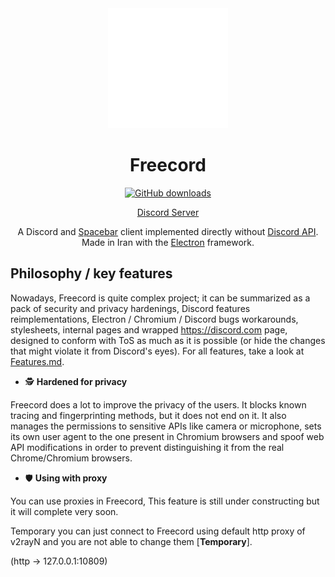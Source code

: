 <div align='center'>
<a href='https://github.com/Mr-MKZ/Freecord' title="Freecord's GitHub Repository">
  <picture>
    <source srcset='https://raw.githubusercontent.com/Mr-MKZ/Freecord/master/sources/assets/icons/app.png'>
    <img src='../sources/assets/icons/app.png' height='192' alt="Freecord Logo">
  </picture>
</a>

<!-- BEGIN Readable part of the Readme file. -->

# Freecord

<!-- [![CodeQL][codeql-badge]][codeql-url] [![Build][build-badge]][build-url] -->
[![GitHub downloads][dlbadge]][downloads]

[Discord Server][discord-url]

A Discord and [Spacebar] client implemented directly without [Discord API][discordapi].
Made in Iran with the [Electron][electron] framework.

</div>

## Philosophy / key features

Nowadays, Freecord is quite complex project; it can be summarized as a pack of
security and privacy hardenings, Discord features reimplementations, Electron /
Chromium / Discord bugs workarounds, stylesheets, internal pages and wrapped
<https://discord.com> page, designed to conform with ToS as much as it is
possible (or hide the changes that might violate it from Discord's eyes). For
all features, take a look at [Features.md](Features.md).

 - 🕵️ **Hardened for privacy**

Freecord does a lot to improve the privacy of the users. It blocks known tracing
and fingerprinting methods, but it does not end on it. It also manages the
permissions to sensitive APIs like camera or microphone, sets its own user agent
to the one present in Chromium browsers and spoof web API modifications in order
to prevent distinguishing it from the real Chrome/Chromium browsers.

 - 🛡️ **Using with proxy**

You can use proxies in Freecord, This feature is still under constructing but it will complete very soon.

Temporary you can just connect to Freecord using default http proxy of v2rayN and you are not able to change them [**Temporary**]. 

(http -> 127.0.0.1:10809)

[dlbadge]: https://img.shields.io/github/downloads/Mr-MKZ/Freecord/total.svg?label=Downloads&color=%236586B3
[downloads]: https://github.com/Mr-MKZ/Freecord/releases "Releases"
[build-badge]: https://img.shields.io/github/actions/workflow/status/Mr-MKZ/Freecord/build.yml?label=Build&logo=github&branch=master&event=push
[build-url]: https://github.com/Mr-MKZ/Freecord/actions/workflows/build.yml "Build state"
[l10nbadge]: https://hosted.weblate.org/widgets/Freecord/-/svg-badge.svg
[l10n]: https://hosted.weblate.org/engage/Freecord/ "Help at Freecord's localization"
[Sentry]: https://sentry.io "Application Monitoring and Error Tracking Software"
[Discord-Electron]: https://github.com/GyozaGuy/Discord-Electron "An Electron Discord app designed for use on Linux systems."
[electron]: https://www.electronjs.org/ "Build cross-platform desktop apps with JavaScript, HTML, and CSS."
[electron-forge]: https://www.electronforge.io/ "A complete tool for creating, publishing, and installing modern Electron applications."
[license]: ../LICENSE "Freecord license"
[Spacebar]: https://spacebar.chat "Free, open source and selfhostable Discord compatible chat, voice and video platform."
[discordapi]: https://discord.com/developers/docs/reference "Official Discord REST API documentation"
[chromiumbounty]: https://bughunters.google.com/about/rules/5745167867576320/chrome-vulnerability-reward-program-rules "Chrome Vulnerability Reward Program Rules"
[Electron#Security]: https://www.electronjs.org/docs/latest/tutorial/security "Security | Electron Documentation"
[codeql-badge]: https://img.shields.io/github/actions/workflow/status/Mr-MKZ/Freecord/codeql-analysis.yml?label=Analysis&logo=github&logoColor=white&branch=master&event=push
[codeql-url]: https://github.com/Mr-MKZ/Freecord/actions/workflows/codeql-analysis.yml "CodeQL Analysis status"
[discord-url]: https://discord.com/invite/8RjX9sKMsy "Official support server on Discord!"
